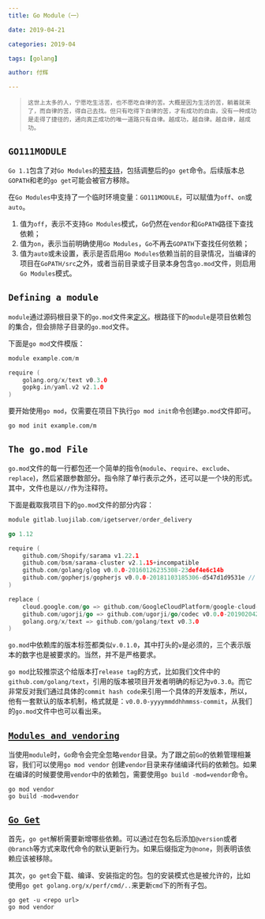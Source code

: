 ```yaml
---
title: Go Module（一）

date: 2019-04-21

categories: 2019-04

tags: [golang]

author: 付辉

---
```


> `这世上太多的人，宁愿吃生活苦，也不愿吃自律的苦。大概是因为生活的苦，躺着就来了，而自律的苦，得自己去找。但只有吃得下自律的苦，才有成功的自由，没有一种成功是走得了捷径的，通向真正成功的唯一道路只有自律。越成功，越自律。越自律，越成功。`

## `GO111MODULE`

`Go 1.1`包含了对`Go Modules`的[预支持](<https://golang.org/cmd/go/#hdr-Preliminary_module_support>)，包括调整后的`go get`命令。后续版本总`GOPATH`和老的`go get`可能会被官方移除。

在`Go Modules`中支持了一个临时环境变量：`GO111MODULE`，可以赋值为`off`、`on`或`auto`。

1. 值为`off`，表示不支持`Go Modules`模式，`Go`仍然在`vendor`和`GoPATH`路径下查找依赖；
2. 值为`on`，表示当前明确使用`Go Modules`，`Go`不再去`GOPATH`下查找任何依赖；
3. 值为`auto`或未设置，表示是否启用`Go Modules`依赖当前的目录情况，当编译的项目在`GoPATH/src`之外，或者当前目录或子目录本身包含`go.mod`文件，则启用`Go Modules`模式。

## `Defining a module`

`module`通过源码根目录下的`go.mod`文件来[定义](<https://golang.org/cmd/go/#hdr-Defining_a_module>)。根路径下的`module`是项目依赖包的集合，但会排除子目录的`go.mod`文件。

下面是`go mod`文件模版：

```go
module example.com/m

require (
	golang.org/x/text v0.3.0
	gopkg.in/yaml.v2 v2.1.0
)
```

要开始使用`go mod`，仅需要在项目下执行`go mod init`命令创建`go.mod`文件即可。

```shell
go mod init example.com/m
```

## `The go.mod File`

`go.mod`文件的每一行都包还一个简单的指令(`module`、`require`、`exclude`、`replace`)，然后紧跟参数部分。指令除了单行表示之外，还可以是一个块的形式。其中，文件也是以`//`作为注释符。

下面是截取我项目下的`go.mod`文件的部分内容：

```go
module gitlab.luojilab.com/igetserver/order_delivery

go 1.12

require (
	github.com/Shopify/sarama v1.22.1
	github.com/bsm/sarama-cluster v2.1.15+incompatible
	github.com/golang/glog v0.0.0-20160126235308-23def4e6c14b
	github.com/gopherjs/gopherjs v0.0.0-20181103185306-d547d1d9531e // indirect
)

replace (
	cloud.google.com/go => github.com/GoogleCloudPlatform/google-cloud-go v0.36.0
	github.com/ugorji/go => github.com/ugorji/go/codec v0.0.0-20190204201341-e444a5086c43
	golang.org/x/text => github.com/golang/text v0.3.0
)
```

`go.mod`中依赖库的版本标签都类似`v.0.1.0`，其中打头的`v`是必须的，三个表示版本的数字也是被要求的。当然，并不是严格要求。

`go mod`比较推崇这个给版本打`release tag`的方式，比如我们文件中的`github.com/golang/text`，引用的版本被项目开发者明确的标记为`v0.3.0`。而它非常反对我们通过具体的`commit hash code`来引用一个具体的开发版本，所以，他有一套默认的版本机制，格式就是：`v0.0.0-yyyymmddhhmmss-commit`，从我们的`go.mod`文件中也可以看出来。

## [`Modules and vendoring`](<https://golang.org/cmd/go/#hdr-Modules_and_vendoring>)

当使用`module`时，`Go`命令会完全忽略`vendor`目录。为了跟之前`Go`的依赖管理相兼容，我们可以使用`go mod vendor` 创建`vendor`目录来存储编译代码的依赖包。如果在编译的时候要使用`vendor`中的依赖包，需要使用`go build -mod=vendor`命令。

```shell
go mod vendor 
go build -mod=vendor
```

## [`Go Get`](<https://golang.org/cmd/go/#hdr-Module_aware_go_get>)

首先，`go get`解析需要新增哪些依赖。可以通过在包名后添加`@version`或者`@branch`等方式来取代命令的默认更新行为。如果后缀指定为`@none`，则表明该依赖应该被移除。

其次，`go get`会下载、编译、安装指定的包。包的安装模式也是被允许的，比如使用`go get golang.org/x/perf/cmd/..`来更新`cmd`下的所有子包。

```shell
go get -u <repo url>
go mod vendor
```